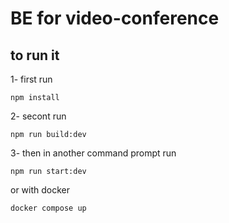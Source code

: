 # BE for video-conference

## to run it
1- first run

    npm install

2- secont run

    npm run build:dev

3- then in another command prompt run

    npm run start:dev


or with docker 

    docker compose up